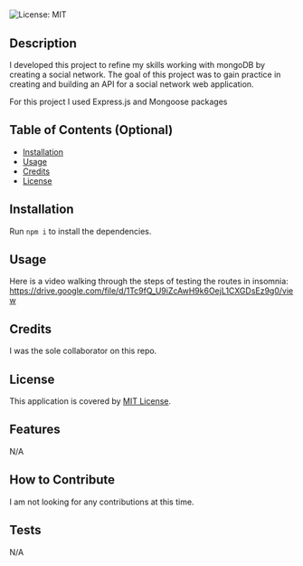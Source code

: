 # <Social Network>

![License: MIT](https://img.shields.io/badge/License-MIT-yellow.svg)

## Description

I developed this project to refine my skills working with mongoDB by creating a social network. The goal of this project was to gain practice in creating and building an API for a social network web application.

For this project I used Express.js and Mongoose packages 

## Table of Contents (Optional)

- [Installation](#installation)
- [Usage](#usage)
- [Credits](#credits)
- [License](#license)

## Installation

Run ```npm i``` to install the dependencies.  

## Usage

Here is a video walking through the steps of testing the routes in insomnia: https://drive.google.com/file/d/1Tc9fQ_U9iZcAwH9k6OejL1CXGDsEz9g0/view

## Credits

I was the sole collaborator on this repo.

## License

This application is covered by [MIT License](https://choosealicense.com/licenses/mit/).

## Features

N/A

## How to Contribute

I am not looking for any contributions at this time.

## Tests

N/A